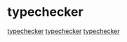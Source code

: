 # typechecker

[typechecker](https://github.com/pikelet-lang/pikelet)
[typechecker](https://github.com/fsprojects/Rezoom.SQL)
[typechecker](https://github.com/microsoft/TypeScript)

